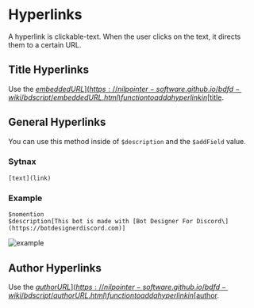 # Hyperlinks
A hyperlink is clickable-text. When the user clicks on the text, it directs them to a certain URL.

## Title Hyperlinks
Use the [$embeddedURL](https://nilpointer-software.github.io/bdfd-wiki/bdscript/embeddedURL.html) function to add a hyperlink in [$title](https://nilpointer-software.github.io/bdfd-wiki/bdscript/title.html).

## General Hyperlinks
You can use this method inside of `$description` and the `$addField` value.

### Sytnax
```
[text](link)
```

### Example
```
$nomention
$description[This bot is made with [Bot Designer For Discord\](https://botdesignerdiscord.com)]
```

![example](https://user-images.githubusercontent.com/69215413/127039004-e1a607b5-af0f-4761-9d33-954f7dcad155.png)

## Author Hyperlinks
Use the [$authorURL](https://nilpointer-software.github.io/bdfd-wiki/bdscript/authorURL.html) function to add a hyperlink in [$author](https://nilpointer-software.github.io/bdfd-wiki/bdscript/title.html).
